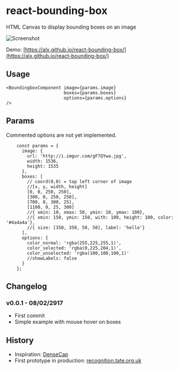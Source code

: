 # react-bounding-box
HTML Canvas to display bounding boxes on an image

![Screenshot](https://raw.githubusercontent.com/alx/react-bounding-box/master/dist/screenshot.png)

Demo: [https://alx.github.io/react-bounding-box/](https://alx.github.io/react-bounding-box/)

## Usage

```
<BoundingboxComponent image={params.image}
                      boxes={params.boxes}
                      options={params.options}
/>
```

## Params

Commented options are not yet implemented.

```
    const params = {
      image: {
        url: 'http://i.imgur.com/gF7QYwa.jpg',
        width: 1536,
        height: 1535
      },
      boxes: [
        // coord(0,0) = top left corner of image
        //[x, y, width, height]
        [0, 0, 250, 250],
        [300, 0, 250, 250],
        [700, 0, 300, 25],
        [1100, 0, 25, 300]
        //{ xmin: 10, xmax: 50, ymin: 10, ymax: 100},
        //{ xmin: 150, ymin: 150, with: 100, height: 100, color: '#4a4a4a'},
        //{ size: [350, 350, 50, 50], label: 'hello'}
      ],
      options: {
        color_normal: 'rgba(255,225,255,1)',
        color_selected: 'rgba(0,225,204,1)',
        color_unselected: 'rgba(100,100,100,1)'
        //showLabels: false
      }
    };
```

## Changelog

### v0.0.1 - 08/02/2917
* First commit
* Simple example with mouse hover on boxes

## History

* Inspiration: [DenseCap](http://cs.stanford.edu/people/karpathy/densecap/)
* First prototype in production: [recognition.tate.org.uk](http://recognition.tate.org.uk/)
